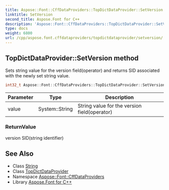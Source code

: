 ```yaml
---
title: Aspose::Font::CffDataProviders::TopDictDataProvider::SetVersion method
linktitle: SetVersion
second_title: Aspose.Font for C++
description: 'Aspose::Font::CffDataProviders::TopDictDataProvider::SetVersion method. Sets string value for the version field(operator) and returns SID associated with the newly set string value in C++.'
type: docs
weight: 6800
url: /cpp/aspose.font.cffdataproviders/topdictdataprovider/setversion/
---
```

## TopDictDataProvider::SetVersion method


Sets string value for the version field(operator) and returns SID associated with the newly set string value.

```cpp
int32_t Aspose::Font::CffDataProviders::TopDictDataProvider::SetVersion(System::String value)
```


| Parameter | Type | Description |
| --- | --- | --- |
| value | System::String | String value for the version field(operator) |

### ReturnValue

version SID(string identifier)

## See Also

* Class [String](../../../system/string/)
* Class [TopDictDataProvider](../)
* Namespace [Aspose::Font::CffDataProviders](../../)
* Library [Aspose.Font for C++](../../../)
